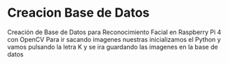 # Creacion Base de Datos
Creación de Base de Datos para Reconocimiento Facial en Raspberry Pi 4 con OpenCV
Para ir sacando imagenes nuestras inicializamos el Python y vamos pulsando la letra K y se ira guardando las imagenes en la base de datos
